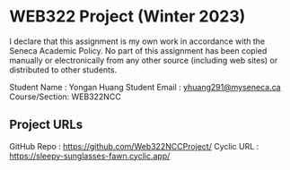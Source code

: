 ﻿# WEB322 Project (Winter 2023)

I declare that this assignment is my own work in accordance with the Seneca Academic Policy.
No part of this assignment has been copied manually or electronically from any other source
(including web sites) or distributed to other students.

Student Name  : Yongan Huang
Student Email : yhuang291@myseneca.ca
Course/Section: WEB322NCC

## Project URLs
GitHub Repo   : https://github.com/Web322NCCProject/
Cyclic URL    : https://sleepy-sunglasses-fawn.cyclic.app/

